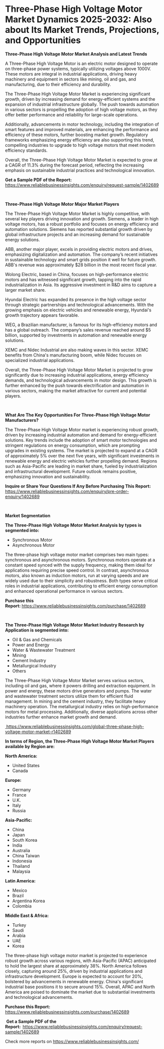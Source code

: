 <p><h1>Three-Phase High Voltage Motor Market Dynamics 2025-2032: Also about Its Market Trends, Projections, and Opportunities</h1></p><p><strong>Three-Phase High Voltage Motor Market Analysis and Latest Trends</strong></p>
<p><p>A Three-Phase High Voltage Motor is an electric motor designed to operate on three-phase power systems, typically utilizing voltages above 1000V. These motors are integral in industrial applications, driving heavy machinery and equipment in sectors like mining, oil and gas, and manufacturing, due to their efficiency and durability. </p><p>The Three-Phase High Voltage Motor Market is experiencing significant growth, driven by increasing demand for energy-efficient systems and the expansion of industrial infrastructure globally. The push towards automation in various sectors is propelling the adoption of high voltage motors, as they offer better performance and reliability for large-scale operations. </p><p>Additionally, advancements in motor technology, including the integration of smart features and improved materials, are enhancing the performance and efficiency of these motors, further boosting market growth. Regulatory frameworks emphasizing energy efficiency are also supporting this trend, compelling industries to upgrade to high voltage motors that meet modern efficiency standards. </p><p>Overall, the Three-Phase High Voltage Motor Market is expected to grow at a CAGR of 11.3% during the forecast period, reflecting the increasing emphasis on sustainable industrial practices and technological innovation.</p></p>
<p><strong>Get a Sample PDF of the Report:&nbsp;</strong> <a href="https://www.reliablebusinessinsights.com/enquiry/request-sample/1402689?utm_campaign=3043&utm_medium=2&utm_source=Github&utm_content=ia&utm_term=28032025&utm_id=three-phase-high-voltage-motor">https://www.reliablebusinessinsights.com/enquiry/request-sample/1402689</a></p>
<p>&nbsp;</p>
<p><strong>Three-Phase High Voltage Motor Major Market Players</strong></p>
<p><p>The Three-Phase High Voltage Motor Market is highly competitive, with several key players driving innovation and growth. Siemens, a leader in high voltage motors, has a robust portfolio and focuses on energy efficiency and automation solutions. Siemens has reported substantial growth driven by global infrastructure projects and an increasing demand for sustainable energy solutions.</p><p>ABB, another major player, excels in providing electric motors and drives, emphasizing digitalization and automation. The company’s recent initiatives in sustainable technology and smart grids position it well for future growth. ABB's revenue was approximately $28 billion in the most recent fiscal year.</p><p>Wolong Electric, based in China, focuses on high-performance electric motors and has witnessed significant growth, tapping into the rapid industrialization in Asia. Its aggressive investment in R&D aims to capture a larger market share.</p><p>Hyundai Electric has expanded its presence in the high voltage sector through strategic partnerships and technological advancements. With the growing emphasis on electric vehicles and renewable energy, Hyundai's growth trajectory appears favorable.</p><p>WEG, a Brazilian manufacturer, is famous for its high-efficiency motors and has a global outreach. The company’s sales revenue reached around $5 billion, supported by investments in automation and renewable energy solutions.</p><p>XEMC and Nidec Industrial are also making waves in this sector. XEMC benefits from China's manufacturing boom, while Nidec focuses on specialized industrial applications.</p><p>Overall, the Three-Phase High Voltage Motor Market is projected to grow significantly due to increasing industrial applications, energy efficiency demands, and technological advancements in motor design. This growth is further enhanced by the push towards electrification and automation in various sectors, making the market attractive for current and potential players.</p></p>
<p>&nbsp;</p>
<p><strong>What Are The Key Opportunities For Three-Phase High Voltage Motor Manufacturers?</strong></p>
<p><p>The Three-Phase High Voltage Motor market is experiencing robust growth, driven by increasing industrial automation and demand for energy-efficient solutions. Key trends include the adoption of smart motor technologies and stringent regulations on energy consumption, which are prompting upgrades in existing systems. The market is projected to expand at a CAGR of approximately 5% over the next five years, with significant investments in renewable energy and electric vehicles further propelling demand. Regions such as Asia-Pacific are leading in market share, fueled by industrialization and infrastructural development. Future outlook remains positive, emphasizing innovation and sustainability.</p></p>
<p><strong>Inquire or Share Your Questions If Any Before Purchasing This Report:</strong> <a href="https://www.reliablebusinessinsights.com/enquiry/pre-order-enquiry/1402689?utm_campaign=3043&utm_medium=2&utm_source=Github&utm_content=ia&utm_term=28032025&utm_id=three-phase-high-voltage-motor">https://www.reliablebusinessinsights.com/enquiry/pre-order-enquiry/1402689</a></p>
<p>&nbsp;</p>
<p><strong>Market Segmentation</strong></p>
<p><strong>The Three-Phase High Voltage Motor Market Analysis by types is segmented into:</strong></p>
<p><ul><li>Synchronous Motor</li><li>Asynchronous Motor</li></ul></p>
<p><p>The three-phase high voltage motor market comprises two main types: synchronous and asynchronous motors. Synchronous motors operate at a constant speed synced with the supply frequency, making them ideal for applications requiring precise speed control. In contrast, asynchronous motors, also known as induction motors, run at varying speeds and are widely used due to their simplicity and robustness. Both types serve critical roles in industrial applications, contributing to efficient energy consumption and enhanced operational performance in various sectors.</p></p>
<p><strong>Purchase this Report:&nbsp;</strong><a href="https://www.reliablebusinessinsights.com/purchase/1402689?utm_campaign=3043&utm_medium=2&utm_source=Github&utm_content=ia&utm_term=28032025&utm_id=three-phase-high-voltage-motor">https://www.reliablebusinessinsights.com/purchase/1402689</a></p>
<p>&nbsp;</p>
<p><strong>The Three-Phase High Voltage Motor Market Industry Research by Application is segmented into:</strong></p>
<p><ul><li>Oil & Gas and Chemicals</li><li>Power and Energy</li><li>Water & Wastewater Treatment</li><li>Mining</li><li>Cement Industry</li><li>Metallurgical Industry</li><li>Others</li></ul></p>
<p><p>The Three-Phase High Voltage Motor Market serves various sectors, including oil and gas, where it powers drilling and extraction equipment. In power and energy, these motors drive generators and pumps. The water and wastewater treatment sectors utilize them for efficient fluid management. In mining and the cement industry, they facilitate heavy machinery operation. The metallurgical industry relies on high-performance motors for metal processing. Additionally, diverse applications across other industries further enhance market growth and demand.</p></p>
<p><a href="https://www.reliablebusinessinsights.com/global-three-phase-high-voltage-motor-market-r1402689?utm_campaign=3043&utm_medium=2&utm_source=Github&utm_content=ia&utm_term=28032025&utm_id=three-phase-high-voltage-motor">&nbsp;https://www.reliablebusinessinsights.com/global-three-phase-high-voltage-motor-market-r1402689</a></p>
<p><strong>In terms of Region, the Three-Phase High Voltage Motor Market Players available by Region are:</strong></p>
<p>
    <p> <strong> North America: </strong>
        <ul>
            <li>United States</li>
            <li>Canada</li>
        </ul>
        </p> 
    <p> <strong> Europe: </strong>
        <ul>
            <li>Germany</li>
            <li>France</li>
            <li>U.K.</li>
            <li>Italy</li>
            <li>Russia</li>
        </ul>
        </p> 
    <p> <strong> Asia-Pacific: </strong>
        <ul>
            <li>China</li>
            <li>Japan</li>
            <li>South Korea</li>
            <li>India</li>
            <li>Australia</li>
            <li>China Taiwan</li>
            <li>Indonesia</li>
            <li>Thailand</li>
            <li>Malaysia</li>
        </ul>
        </p> 
    <p> <strong> Latin America: </strong>
        <ul>
            <li>Mexico</li>
            <li>Brazil</li>
            <li>Argentina Korea</li>
            <li>Colombia</li>
        </ul>
        </p> 
    <p> <strong> Middle East & Africa: </strong>
        <ul>
            <li>Turkey</li>
            <li>Saudi</li>
            <li>Arabia</li>
            <li>UAE</li>
            <li>Korea</li>
        </ul>
    </p>
    </p>
<p><p>The three-phase high voltage motor market is projected to experience robust growth across various regions, with Asia-Pacific (APAC) anticipated to hold the largest share at approximately 38%. North America follows closely, capturing around 25%, driven by industrial applications and infrastructure development. Europe is expected to account for 20%, bolstered by advancements in renewable energy. China's significant industrial base positions it to secure around 15%. Overall, APAC and North America are poised to dominate the market due to substantial investments and technological advancements.</p></p>
<p><strong>Purchase this Report: </strong><a href="https://www.reliablebusinessinsights.com/purchase/1402689?utm_campaign=3043&utm_medium=2&utm_source=Github&utm_content=ia&utm_term=28032025&utm_id=three-phase-high-voltage-motor">https://www.reliablebusinessinsights.com/purchase/1402689</a></p>
<p>&nbsp;<strong>Get a Sample PDF of the Report:&nbsp;&nbsp;</strong><a href="https://www.reliablebusinessinsights.com/enquiry/request-sample/1402689?utm_campaign=3043&utm_medium=2&utm_source=Github&utm_content=ia&utm_term=28032025&utm_id=three-phase-high-voltage-motor">https://www.reliablebusinessinsights.com/enquiry/request-sample/1402689</a></p>
<p><strong></strong></p>
<p>Check more reports on <a href="https://www.reliablebusinessinsights.com/?utm_campaign=3043&utm_medium=2&utm_source=Github&utm_content=ia&utm_term=28032025&utm_id=three-phase-high-voltage-motor">https://www.reliablebusinessinsights.com/</a></p>
